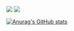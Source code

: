<img src="https://capsule-render.vercel.app/api?type=Waving&color=E4CBF4&height=140&section=header&text=Johyeonna&fontSize=50" />
<img src="https://capsule-render.vercel.app/api?type=Waving&color=E4CBF4&height=140&section=footer" />

[![Anurag's GitHub stats](https://github-readme-stats.vercel.app/api?username=Johyeonna)](https://github.com/anuraghazra/github-readme-stats)


